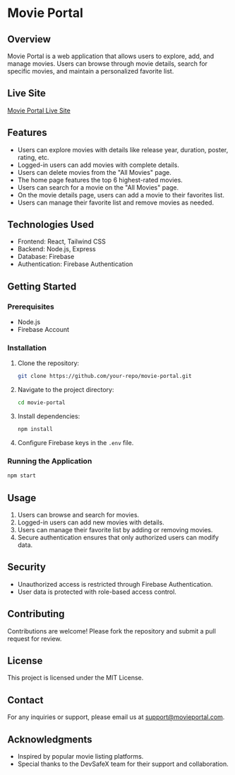 # Movie Portal

## Overview
Movie Portal is a web application that allows users to explore, add, and manage movies. Users can browse through movie details, search for specific movies, and maintain a personalized favorite list.

## Live Site
[Movie Portal Live Site](https://movie-portal-8bfdb.web.app)

## Features
- Users can explore movies with details like release year, duration, poster, rating, etc.
- Logged-in users can add movies with complete details.
- Users can delete movies from the "All Movies" page.
- The home page features the top 6 highest-rated movies.
- Users can search for a movie on the "All Movies" page.
- On the movie details page, users can add a movie to their favorites list.
- Users can manage their favorite list and remove movies as needed.

## Technologies Used
- Frontend: React, Tailwind CSS
- Backend: Node.js, Express
- Database: Firebase
- Authentication: Firebase Authentication

## Getting Started
### Prerequisites
- Node.js
- Firebase Account

### Installation
1. Clone the repository:
   ```bash
   git clone https://github.com/your-repo/movie-portal.git
   ```
2. Navigate to the project directory:
   ```bash
   cd movie-portal
   ```
3. Install dependencies:
   ```bash
   npm install
   ```
4. Configure Firebase keys in the `.env` file.

### Running the Application
```bash
npm start
```

## Usage
1. Users can browse and search for movies.
2. Logged-in users can add new movies with details.
3. Users can manage their favorite list by adding or removing movies.
4. Secure authentication ensures that only authorized users can modify data.

## Security
- Unauthorized access is restricted through Firebase Authentication.
- User data is protected with role-based access control.

## Contributing
Contributions are welcome! Please fork the repository and submit a pull request for review.

## License
This project is licensed under the MIT License.

## Contact
For any inquiries or support, please email us at [support@movieportal.com](mailto:support@movieportal.com).

## Acknowledgments
- Inspired by popular movie listing platforms.
- Special thanks to the DevSafeX team for their support and collaboration.

